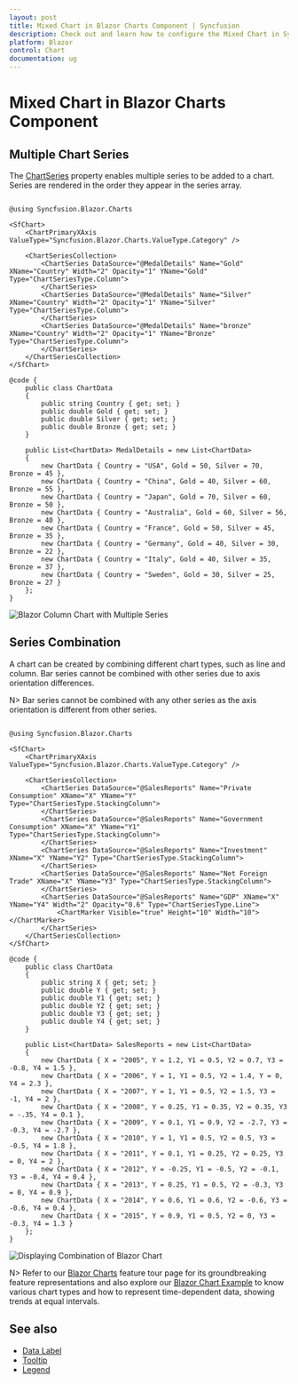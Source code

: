 ```yaml
---
layout: post
title: Mixed Chart in Blazor Charts Component | Syncfusion
description: Check out and learn how to configure the Mixed Chart in Syncfusion Blazor Charts component.
platform: Blazor
control: Chart
documentation: ug
---
```


# Mixed Chart in Blazor Charts Component

## Multiple Chart Series

The [ChartSeries](https://help.syncfusion.com/cr/blazor/Syncfusion.Blazor.Charts.ChartSeries.html) property enables multiple series to be added to a chart. Series are rendered in the order they appear in the series array.

```cshtml

@using Syncfusion.Blazor.Charts

<SfChart>
    <ChartPrimaryXAxis ValueType="Syncfusion.Blazor.Charts.ValueType.Category" />

    <ChartSeriesCollection>
        <ChartSeries DataSource="@MedalDetails" Name="Gold" XName="Country" Width="2" Opacity="1" YName="Gold" Type="ChartSeriesType.Column">
        </ChartSeries>
        <ChartSeries DataSource="@MedalDetails" Name="Silver" XName="Country" Width="2" Opacity="1" YName="Silver" Type="ChartSeriesType.Column">
        </ChartSeries>
        <ChartSeries DataSource="@MedalDetails" Name="bronze" XName="Country" Width="2" Opacity="1" YName="Bronze" Type="ChartSeriesType.Column">
        </ChartSeries>
    </ChartSeriesCollection>
</SfChart>

@code {
    public class ChartData
    {
        public string Country { get; set; }
        public double Gold { get; set; }
        public double Silver { get; set; }
        public double Bronze { get; set; }
    }
	
    public List<ChartData> MedalDetails = new List<ChartData>
	{
        new ChartData { Country = "USA", Gold = 50, Silver = 70, Bronze = 45 },
        new ChartData { Country = "China", Gold = 40, Silver = 60, Bronze = 55 },
        new ChartData { Country = "Japan", Gold = 70, Silver = 60, Bronze = 50 },
        new ChartData { Country = "Australia", Gold = 60, Silver = 56, Bronze = 40 },
        new ChartData { Country = "France", Gold = 50, Silver = 45, Bronze = 35 },
        new ChartData { Country = "Germany", Gold = 40, Silver = 30, Bronze = 22 },
        new ChartData { Country = "Italy", Gold = 40, Silver = 35, Bronze = 37 },
        new ChartData { Country = "Sweden", Gold = 30, Silver = 25, Bronze = 27 }
    };
}

```

![Blazor Column Chart with Multiple Series](images/multiple-series/blazor-column-chart-multiple-series.png)

## Series Combination

A chart can be created by combining different chart types, such as line and column. Bar series cannot be combined with other series due to axis orientation differences.

N> Bar series cannot be combined with any other series as the axis orientation is different from other series.

```cshtml

@using Syncfusion.Blazor.Charts

<SfChart>
    <ChartPrimaryXAxis ValueType="Syncfusion.Blazor.Charts.ValueType.Category" />

    <ChartSeriesCollection>
        <ChartSeries DataSource="@SalesReports" Name="Private Consumption" XName="X" YName="Y" Type="ChartSeriesType.StackingColumn">
        </ChartSeries>
        <ChartSeries DataSource="@SalesReports" Name="Government Consumption" XName="X" YName="Y1" Type="ChartSeriesType.StackingColumn">
        </ChartSeries>
        <ChartSeries DataSource="@SalesReports" Name="Investment" XName="X" YName="Y2" Type="ChartSeriesType.StackingColumn">
        </ChartSeries>
        <ChartSeries DataSource="@SalesReports" Name="Net Foreign Trade" XName="X" YName="Y3" Type="ChartSeriesType.StackingColumn">
        </ChartSeries>
        <ChartSeries DataSource="@SalesReports" Name="GDP" XName="X" YName="Y4" Width="2" Opacity="0.6" Type="ChartSeriesType.Line">
            <ChartMarker Visible="true" Height="10" Width="10"></ChartMarker>
        </ChartSeries>
    </ChartSeriesCollection>
</SfChart>

@code {
    public class ChartData
    {
        public string X { get; set; }
        public double Y { get; set; }
        public double Y1 { get; set; }
        public double Y2 { get; set; }
        public double Y3 { get; set; }
        public double Y4 { get; set; }
    }
	
    public List<ChartData> SalesReports = new List<ChartData>
	{
        new ChartData { X = "2005", Y = 1.2, Y1 = 0.5, Y2 = 0.7, Y3 = -0.8, Y4 = 1.5 },
        new ChartData { X = "2006", Y = 1, Y1 = 0.5, Y2 = 1.4, Y = 0, Y4 = 2.3 },
        new ChartData { X = "2007", Y = 1, Y1 = 0.5, Y2 = 1.5, Y3 = -1, Y4 = 2 },
        new ChartData { X = "2008", Y = 0.25, Y1 = 0.35, Y2 = 0.35, Y3 = -.35, Y4 = 0.1 },
        new ChartData { X = "2009", Y = 0.1, Y1 = 0.9, Y2 = -2.7, Y3 = -0.3, Y4 = -2.7 },
        new ChartData { X = "2010", Y = 1, Y1 = 0.5, Y2 = 0.5, Y3 = -0.5, Y4 = 1.8 },
        new ChartData { X = "2011", Y = 0.1, Y1 = 0.25, Y2 = 0.25, Y3 = 0, Y4 = 2 },
        new ChartData { X = "2012", Y = -0.25, Y1 = -0.5, Y2 = -0.1, Y3 = -0.4, Y4 = 0.4 },
        new ChartData { X = "2013", Y = 0.25, Y1 = 0.5, Y2 = -0.3, Y3 = 0, Y4 = 0.9 },
        new ChartData { X = "2014", Y = 0.6, Y1 = 0.6, Y2 = -0.6, Y3 = -0.6, Y4 = 0.4 },
        new ChartData { X = "2015", Y = 0.9, Y1 = 0.5, Y2 = 0, Y3 = -0.3, Y4 = 1.3 }
    };
}

```

![Displaying Combination of Blazor Chart](images/multiple-series/blazor-chart-combination.png)

N> Refer to our [Blazor Charts](https://www.syncfusion.com/blazor-components/blazor-charts) feature tour page for its groundbreaking feature representations and also explore our [Blazor Chart Example](https://blazor.syncfusion.com/demos/chart/line?theme=bootstrap5) to know various chart types and how to represent time-dependent data, showing trends at equal intervals.

## See also

* [Data Label](./data-labels)
* [Tooltip](./tool-tip)
* [Legend](./legend)
